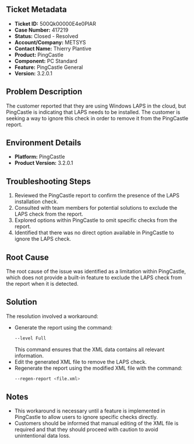 ## Ticket Metadata
- **Ticket ID:** 500Qk00000E4e0PIAR
- **Case Number:** 417219
- **Status:** Closed - Resolved
- **Account/Company:** METSYS
- **Contact Name:** Thierry Plantive
- **Product:** PingCastle
- **Component:** PC Standard
- **Feature:** PingCastle General
- **Version:** 3.2.0.1

## Problem Description
The customer reported that they are using Windows LAPS in the cloud, but PingCastle is indicating that LAPS needs to be installed. The customer is seeking a way to ignore this check in order to remove it from the PingCastle report.

## Environment Details
- **Platform:** PingCastle
- **Product Version:** 3.2.0.1

## Troubleshooting Steps
1. Reviewed the PingCastle report to confirm the presence of the LAPS installation check.
2. Consulted with team members for potential solutions to exclude the LAPS check from the report.
3. Explored options within PingCastle to omit specific checks from the report.
4. Identified that there was no direct option available in PingCastle to ignore the LAPS check.

## Root Cause
The root cause of the issue was identified as a limitation within PingCastle, which does not provide a built-in feature to exclude the LAPS check from the report when it is detected.

## Solution
The resolution involved a workaround:
- Generate the report using the command:
  ```bash
  --level Full
  ```
  This command ensures that the XML data contains all relevant information.
- Edit the generated XML file to remove the LAPS check.
- Regenerate the report using the modified XML file with the command:
  ```bash
  --regen-report <file.xml>
  ```

## Notes
- This workaround is necessary until a feature is implemented in PingCastle to allow users to ignore specific checks directly.
- Customers should be informed that manual editing of the XML file is required and that they should proceed with caution to avoid unintentional data loss.